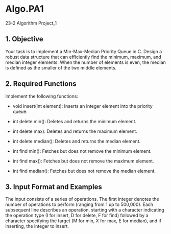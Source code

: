 # Algo.PA1
23-2 Algorithm Project_1


## 1. Objective

Your task is to implement a Min-Max-Median Priority Queue in C. Design a robust data structure that can efficiently find the minimum, maximum, and median integer elements.
When the number of elements is even, the median is defined as the smaller of the two middle elements.

## 2. Required Functions

Implement the following functions:

* void insert(int element): Inserts an integer element into the priority queue.

* int delete min(): Deletes and returns the minimum element.

* int delete max): Deletes and returns the maximum element.

* int delete median(): Deletes and returns the median element.

* int find min(): Fetches but does not remove the minimum element.

* int find max(): Fetches but does not remove the maximum element.

* int find median(): Fetches but does not remove the median element.

## 3. Input Format and Examples

The input consists of a series of operations. The first integer denotes the number of operations to perform (ranging from 1 up to 500,000). Each subsequent line describes an operation, starting with a character indicating the operation type (I for insert, D for
delete, F for find) followed by a character specifying the target (M for min, X for max, E for median), and if inserting, the integer to insert.
